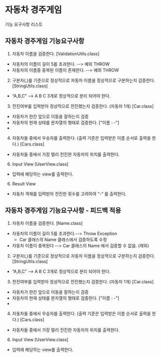 # 자동차 경주게임

기능 요구사항 리스트

## 자동차 경주게임 기능요구사항

1. 자동차 이름을 검증한다. [ValidationUtils.class]
- 자동차의 이름이 길이 5를 초과한다. --> 예외 THROW
- 자동차의 이름중 중복된 이름이 존재한다. --> 예외 THROW

2. 구분자(,)를 기준으로 정상적으로 자동차 이름을 정상적으로 구분하는지 검증한다. [StringUtils.class]
- “A,B,C” —> A B C 3개로 정상적으로 분리 되어야 한다.

3. 전진여부를 입력받아 정상적으로 전진했는지 검증한다. (자동차 1개) [Car.class]
- 자동차가 한칸 앞으로 이동을 잘하는지 검증
- 자동차의 현재 상태를 문자열의 형태로 검증한다. ["이름 : -"]
- 

4. 자동차들 중에서 우승자를 출력한다. (출력 기준은 입력받은 이름 순서로 출력을 한다.) [Cars.class]
- 자동차들 중에서 가장 멀리 전진한 자동차의 위치를 출력한다. 

6. Input View [UserView.class]
- 입력에 해당하는 view를 출력한다.

6. Result View
- 자동차 객체를 입력받아 전진한 횟수를 고려하여 “-” 를 출력한다.

## 자동차 경주게임 기능요구사항 - 피드백 적용

1. 자동차 이름을 검증한다. [Name.class]
- 자동차의 이름이 길이 5를 초과한다.--> Throw Exception 
  - Car 클래스의 Name 클래스에서 검증하도록 수정
- 자동차 이름이 중복된다 --> Car 클래스의 Name 에서 검증할 수 없음. (제외)

2. 구분자(,)를 기준으로 정상적으로 자동차 이름을 정상적으로 구분하는지 검증한다. [StringUtils.class]
- “A,B,C” —> A B C 3개로 정상적으로 분리 되어야 한다.

3. 전진여부를 입력받아 정상적으로 전진했는지 검증한다. (자동차 1개) [Car.class]
- 자동차가 한칸 앞으로 이동을 잘하는지 검증
- 자동차의 현재 상태를 문자열의 형태로 검증한다. ["이름 : -"]
-

4. 자동차들 중에서 우승자를 출력한다. (출력 기준은 입력받은 이름 순서로 출력을 한다.) [Cars.class]
- 자동차들 중에서 가장 멀리 전진한 자동차의 위치를 출력한다.

6. Input View [UserView.class]
- 입력에 해당하는 view를 출력한다.















